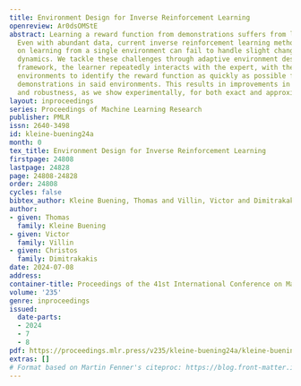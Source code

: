 ```yaml
---
title: Environment Design for Inverse Reinforcement Learning
openreview: Ar0dsOMStE
abstract: Learning a reward function from demonstrations suffers from low sample-efficiency.
  Even with abundant data, current inverse reinforcement learning methods that focus
  on learning from a single environment can fail to handle slight changes in the environment
  dynamics. We tackle these challenges through adaptive environment design. In our
  framework, the learner repeatedly interacts with the expert, with the former selecting
  environments to identify the reward function as quickly as possible from the expert’s
  demonstrations in said environments. This results in improvements in both sample-efficiency
  and robustness, as we show experimentally, for both exact and approximate inference.
layout: inproceedings
series: Proceedings of Machine Learning Research
publisher: PMLR
issn: 2640-3498
id: kleine-buening24a
month: 0
tex_title: Environment Design for Inverse Reinforcement Learning
firstpage: 24808
lastpage: 24828
page: 24808-24828
order: 24808
cycles: false
bibtex_author: Kleine Buening, Thomas and Villin, Victor and Dimitrakakis, Christos
author:
- given: Thomas
  family: Kleine Buening
- given: Victor
  family: Villin
- given: Christos
  family: Dimitrakakis
date: 2024-07-08
address:
container-title: Proceedings of the 41st International Conference on Machine Learning
volume: '235'
genre: inproceedings
issued:
  date-parts:
  - 2024
  - 7
  - 8
pdf: https://proceedings.mlr.press/v235/kleine-buening24a/kleine-buening24a.pdf
extras: []
# Format based on Martin Fenner's citeproc: https://blog.front-matter.io/posts/citeproc-yaml-for-bibliographies/
---
```

